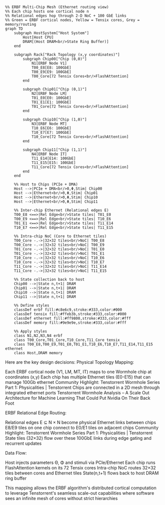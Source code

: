 ```mermaid
%% ERBF Multi-Chip Mesh (Ethernet routing view)
%% Each chip hosts one cortical node n
%% Relational edges hop through 2-D NoC + 100 GbE links
%% Green = ERBF cortical nodes, Yellow = Tensix cores, Grey = memory/routing
graph TD
    subgraph HostSystem["Host System"]
        Host[Host CPU]
        DRAM[(Host DRAM<br/>State Ring Buffer)]
    end
    
    subgraph Rack["Rack Topology (x,y coordinates)"]
        subgraph Chip00["Chip (0,0)"]
            N1[ERBF Node V1]
            T00_E8[E8: 100GbE]
            T00_E9[E9: 100GbE]
            T00_Core[72 Tensix Cores<br/>FlashAttention]
        end
        
        subgraph Chip01["Chip (0,1)"]
            N2[ERBF Node LM]
            T01_E0[E0: 100GbE]
            T01_E1[E1: 100GbE]
            T01_Core[72 Tensix Cores<br/>FlashAttention]
        end
        
        subgraph Chip10["Chip (1,0)"]
            N3[ERBF Node MT]
            T10_E6[E6: 100GbE]
            T10_E7[E7: 100GbE]
            T10_Core[72 Tensix Cores<br/>FlashAttention]
        end
        
        subgraph Chip11["Chip (1,1)"]
            N4[ERBF Node IT]
            T11_E14[E14: 100GbE]
            T11_E15[E15: 100GbE]
            T11_Core[72 Tensix Cores<br/>FlashAttention]
        end
    end
    
    %% Host to Chips (PCIe + DMA)
    Host -->|PCIe + DMA<br/>Θ,Φ,Stim| Chip00
    Host -->|Ethernet<br/>Θ,Φ,Stim| Chip01
    Host -->|Ethernet<br/>Θ,Φ,Stim| Chip10
    Host -->|Ethernet<br/>Θ,Φ,Stim| Chip11
    
    %% Inter-chip Ethernet (Relational edges E)
    T00_E8 <==>|Rel Edge<br/>State tiles| T01_E0
    T00_E9 <==>|Rel Edge<br/>State tiles| T10_E6
    T01_E1 <==>|Rel Edge<br/>State tiles| T11_E14
    T10_E7 <==>|Rel Edge<br/>State tiles| T11_E15
    
    %% Intra-chip NoC (Core to Ethernet tiles)
    T00_Core -.->|32×32 tiles<br/>NoC| T00_E8
    T00_Core -.->|32×32 tiles<br/>NoC| T00_E9
    T01_Core -.->|32×32 tiles<br/>NoC| T01_E0
    T01_Core -.->|32×32 tiles<br/>NoC| T01_E1
    T10_Core -.->|32×32 tiles<br/>NoC| T10_E6
    T10_Core -.->|32×32 tiles<br/>NoC| T10_E7
    T11_Core -.->|32×32 tiles<br/>NoC| T11_E14
    T11_Core -.->|32×32 tiles<br/>NoC| T11_E15
    
    %% State collection back to host
    Chip00 -->|State n,t+1| DRAM
    Chip01 -->|State n,t+1| DRAM
    Chip10 -->|State n,t+1| DRAM
    Chip11 -->|State n,t+1| DRAM
    
    %% Define styles
    classDef erbf fill:#c8e6c9,stroke:#333,color:#000
    classDef tensix fill:#ffeb3b,stroke:#333,color:#000
    classDef ethernet fill:#ff9800,stroke:#333,color:#fff
    classDef memory fill:#9e9e9e,stroke:#333,color:#fff
    
    %% Apply styles
    class N1,N2,N3,N4 erbf
    class T00_Core,T01_Core,T10_Core,T11_Core tensix
    class T00_E8,T00_E9,T01_E0,T01_E1,T10_E6,T10_E7,T11_E14,T11_E15 ethernet
    class Host,DRAM memory
```

Here are the key design decisions:
Physical Topology Mapping:

Each ERBF cortical node (V1, LM, MT, IT) maps to one Wormhole chip at coordinates (x,y)
Each chip has multiple Ethernet tiles (E0-E15) that can manage 100Gb ethernet Community Highlight: Tenstorrent Wormhole Series Part 1: Physicalities | Tenstorrent
Chips are connected in a 2D mesh through integrated ethernet ports Tenstorrent Wormhole Analysis – A Scale Out Architecture for Machine Learning That Could Put Nvidia On Their Back Foot

ERBF Relational Edge Routing:

Relational edges E ⊆ N × N become physical Ethernet links between chips
E8/E9 tiles on one chip connect to E0/E1 tiles on adjacent chips Community Highlight: Tenstorrent Wormhole Series Part 1: Physicalities | Tenstorrent
State tiles (32×32) flow over these 100GbE links during edge gating and recurrent updates

Data Flow:

Host injects parameters Θ, Φ and stimuli via PCIe/Ethernet
Each chip runs FlashAttention kernels on its 72 Tensix cores
Intra-chip NoC routes 32×32 tiles between cores and Ethernet tiles
State(n,t+1) flows back to host DRAM ring buffer

This mapping allows the ERBF algorithm's distributed cortical computation to leverage Tenstorrent's seamless scale-out capabilities where software sees an infinite mesh of cores without strict hierarchies
